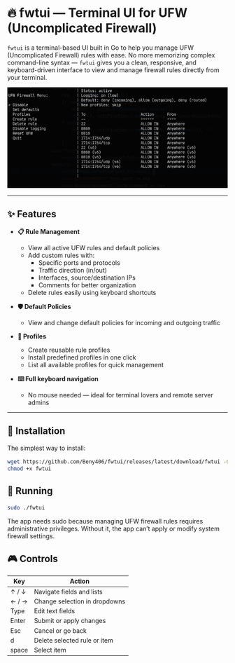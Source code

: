 # 🔥 fwtui — Terminal UI for UFW (Uncomplicated Firewall)

`fwtui` is a terminal-based UI built in Go to help you manage UFW (Uncomplicated Firewall) rules with ease. No more memorizing complex command-line syntax — `fwtui` gives you a clean, responsive, and keyboard-driven interface to view and manage firewall rules directly from your terminal.

![fwtui demo](assets/screen.png)

---

## ✨ Features

- **📋 Rule Management**
  - View all active UFW rules and default policies
  - Add custom rules with:
    - Specific ports and protocols
    - Traffic direction (in/out)
    - Interfaces, source/destination IPs
    - Comments for better organization
  - Delete rules easily using keyboard shortcuts

- **🛡️ Default Policies**
  - View and change default policies for incoming and outgoing traffic

- **📁 Profiles**
  - Create reusable rule profiles
  - Install predefined profiles in one click
  - List all available profiles for quick management

- **⌨️ Full keyboard navigation**
  - No mouse needed — ideal for terminal lovers and remote server admins


---

## 🚀 Installation

The simplest way to install:

```bash
wget https://github.com/Beny406/fwtui/releases/latest/download/fwtui -O fwtui
chmod +x fwtui
```


## 🏃 Running

```bash
sudo ./fwtui
```
The app needs sudo because managing UFW firewall rules requires administrative privileges. Without it, the app can’t apply or modify system firewall settings.



## 🎮 Controls
| Key   | Action                        |
|-------|-------------------------------|
| ↑ / ↓ | Navigate fields and lists     |
| ← / → | Change selection in dropdowns |
| Type  | Edit text fields              |
| Enter | Submit or apply changes       |
| Esc   | Cancel or go back             |
| d     | Delete selected rule or item  |
| space | Select item                   |
